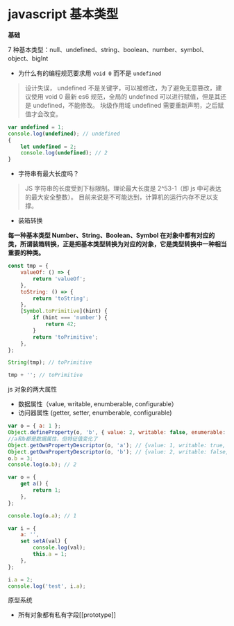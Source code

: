 # javascript 基本类型

**基础**

7 种基本类型：null、undefined、string、boolean、number、symbol、object、bigInt

-   为什么有的编程规范要求用 `void 0` 而不是 `undefined`

> 设计失误， undefined 不是关键字，可以被修改，为了避免无意篡改，建议使用 void 0
> 最新 es6 规范，全局的 undefined 可以进行赋值，但是其还是 undefined，不能修改。
> 块级作用域 undefined 需要重新声明，之后赋值才会改变。

```js
var undefined = 1;
console.log(undefined); // undefined
{
    let undefined = 2;
    console.log(undefined); // 2
}
```

-   字符串有最大长度吗？

> JS 字符串的长度受到下标限制。理论最大长度是 2^53-1（即 js 中可表达的最大安全整数）。
> 目前来说是不可能达到，计算机的运行内存不足以支撑。

-   装箱转换

**每一种基本类型 Number、String、Boolean、Symbol 在对象中都有对应的类，所谓装箱转换，正是把基本类型转换为对应的对象，它是类型转换中一种相当重要的种类。**

```js
const tmp = {
    valueOf: () => {
        return 'valueOf';
    },
    toString: () => {
        return 'toString';
    },
    [Symbol.toPrimitive](hint) {
        if (hint === 'number') {
            return 42;
        }
        return 'toPrimitive';
    },
};

String(tmp); // toPrimitive

tmp + ''; // toPrimitive
```

js 对象的两大属性

-   数据属性（value, writable, enumberable, configurable）
-   访问器属性 (getter, setter, enumberable, configurable)

```js
var o = { a: 1 };
Object.defineProperty(o, 'b', { value: 2, writable: false, enumerable: false, configurable: true });
//a和b都是数据属性，但特征值变化了
Object.getOwnPropertyDescriptor(o, 'a'); // {value: 1, writable: true, enumerable: true, configurable: true}
Object.getOwnPropertyDescriptor(o, 'b'); // {value: 2, writable: false, enumerable: false, configurable: true}
o.b = 3;
console.log(o.b); // 2

var o = {
    get a() {
        return 1;
    },
};

console.log(o.a); // 1

var i = {
    a: '',
    set setA(val) {
        console.log(val);
        this.a = 1;
    },
};

i.a = 2;
console.log('test', i.a);
```

原型系统

-   所有对象都有私有字段[[prototype]]
